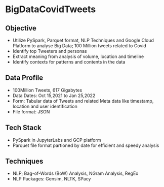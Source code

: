 # BigDataCovidTweets
## Objective
<ul>
        <li> Utilize PySpark, Parquet format, NLP Techniques and Google Cloud Platform to analyse Big Data; 100 Million tweets related to Covid </li>
        <li> Identify top Tweeters and personas </li>
        <li> Extract meaning from analysis of volume, location and timeline </li>
        <li> Identify contexts for patterns and contents in the data </li>
</ul>

## Data Profile
<ul>
        <li> 100Million Tweets, 617 Gigabytes</li>
        <li> Data Dates: Oct 15,2021 to Jan 25,2022</li>
        <li> Form: Tabular data of Tweets and related Meta data like timestamp, location and user identification</li>
        <li> File format: JSON</li>
</ul>

## Tech Stack
<ul>
        <li> PySpark in JupyterLabs and GCP platform</li>
        <li> Parquet file format partioned by date for efficient and speedy analysis</li>
</ul>

## Techniques
<ul>
        <li> NLP; Bag-of-Words (BoW) Analysis, NGram Analysis, RegEx</li>
        <li> NLP Packages: Gensim, NLTK, SPacy </li>
</ul>
